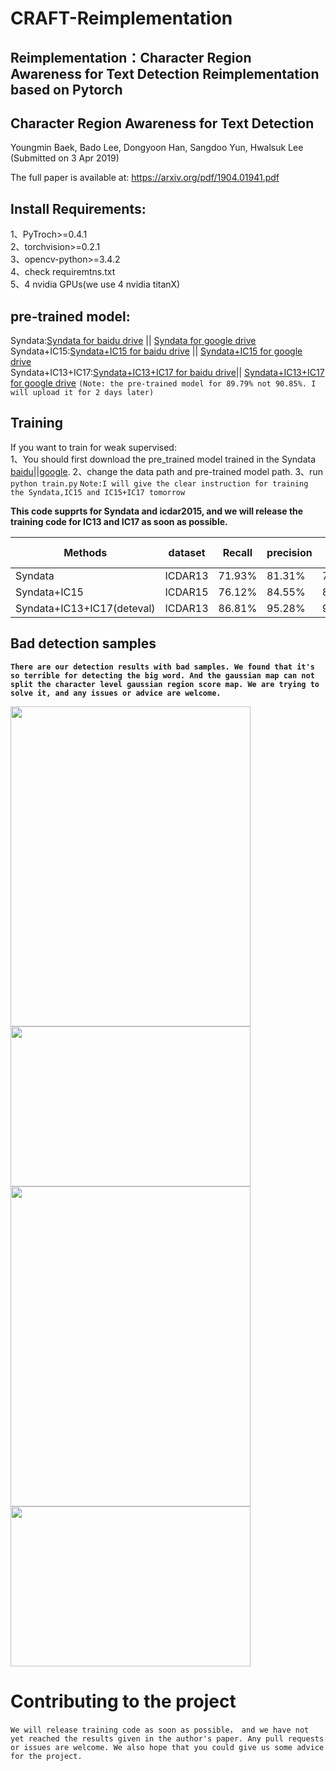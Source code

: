 # CRAFT-Reimplementation
## Reimplementation：Character Region Awareness for Text Detection Reimplementation based on Pytorch

## Character Region Awareness for Text Detection
Youngmin Baek, Bado Lee, Dongyoon Han, Sangdoo Yun, Hwalsuk Lee
(Submitted on 3 Apr 2019)

The full paper is available at: https://arxiv.org/pdf/1904.01941.pdf                                                         

## Install Requirements:                                                                                                        
1、PyTroch>=0.4.1                                                                                                                             
2、torchvision>=0.2.1 			                                                    																			                             
3、opencv-python>=3.4.2                                                                                                       
4、check requiremtns.txt                                                                                                      
5、4 nvidia GPUs(we use 4 nvidia titanX)                                                                                      

## pre-trained model:
Syndata:[Syndata for baidu drive](https://pan.baidu.com/s/1MaznjE79JNS9Ld48ZtRefg) ||     [Syndata for google drive](https://drive.google.com/file/d/1FvqfBMZQJeZXGfZLl-840YXoeYK8CNwk/view?usp=sharing)                                                                                                    
Syndata+IC15:[Syndata+IC15 for baidu drive](https://pan.baidu.com/s/19lJRM6YWZXVkZ_aytsYSiQ) ||      [Syndata+IC15 for google
 drive](https://drive.google.com/file/d/1k17GuBG_omT91tJoIMSlLrorYbLXkq4z/view?usp=sharing)                                   
 Syndata+IC13+IC17:[Syndata+IC13+IC17 for baidu drive](https://pan.baidu.com/s/1L10JxOubAsW9CTO7xX4tlg)||      [Syndata+IC13+IC17 for google drive](https://drive.google.com/open?id=126743KYjbaUwZVWdgKhHiU61tR_7CpgC)   `(Note: the pre-trained model for 89.79% not 90.85%. I will upload it for 2 days later)`


## Training 

If you want to train for weak supervised:                                                                                                                 						    
1、You should first download the pre_trained model trained in the Syndata [baidu](https://pan.baidu.com/s/1MaznjE79JNS9Ld48ZtRefg)||[google](https://drive.google.com/file/d/1FvqfBMZQJeZXGfZLl-840YXoeYK8CNwk/view?usp=sharing).
2、change the data path and pre-trained model path.
3、run `python train.py`
`Note:I will give the clear instruction for training the Syndata,IC15 and IC15+IC17 tomorrow`
                                                                                                                    
**This code supprts for Syndata and icdar2015, and we will release the training code for IC13 and IC17 as soon as possible.**

Methods                    |dataset      |Recall      |precision      |H-mean
---------------------------|-------------|------------|---------------|------
Syndata                    |ICDAR13      |71.93%      |81.31%         |76.33%                                                                          
Syndata+IC15               |ICDAR15      |76.12%      |84.55%         |80.11%      
Syndata+IC13+IC17(deteval) |ICDAR13      |86.81%      |95.28%         |90.85%                                                 
                                                                                                                                          
                                                                                                                                                                                      
## Bad detection samples
**`There are our detection results with bad samples. We found that it's so terrible for detecting the big word. And the gaussian map can not split the character level gaussian region score map. We are trying to solve it, and any issues or advice are welcome.`**

<img src="https://github.com/backtime92/CRAFT-Reimplementation/blob/master/image/test1_score.jpg" width="384" height="512" /><img src="https://github.com/backtime92/CRAFT-Reimplementation/blob/master/image/test1_affinity.jpg" width="384" height="256" />                                 
<img src="https://github.com/backtime92/CRAFT-Reimplementation/blob/master/image/test2_score.jpg" width="384" height="512" /><img src="https://github.com/backtime92/CRAFT-Reimplementation/blob/master/image/test2_affinity.jpg" width="384" height="256" /> 


# Contributing to the project
`We will release training code as soon as possible， and we have not yet reached the results given in the author's paper. Any pull requests or issues are welcome. We also hope that you could give us some advice for the project.`



